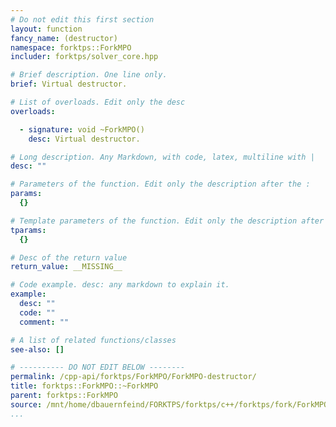 ```yaml
---
# Do not edit this first section
layout: function
fancy_name: (destructor)
namespace: forktps::ForkMPO
includer: forktps/solver_core.hpp

# Brief description. One line only.
brief: Virtual destructor.

# List of overloads. Edit only the desc
overloads:

  - signature: void ~ForkMPO()
    desc: Virtual destructor.

# Long description. Any Markdown, with code, latex, multiline with |
desc: ""

# Parameters of the function. Edit only the description after the :
params:
  {}

# Template parameters of the function. Edit only the description after the :
tparams:
  {}

# Desc of the return value
return_value: __MISSING__

# Code example. desc: any markdown to explain it.
example:
  desc: ""
  code: ""
  comment: ""

# A list of related functions/classes
see-also: []

# ---------- DO NOT EDIT BELOW --------
permalink: /cpp-api/forktps/ForkMPO/ForkMPO-destructor/
title: forktps::ForkMPO::~ForkMPO
parent: forktps::ForkMPO
source: /mnt/home/dbauernfeind/FORKTPS/forktps/c++/forktps/fork/ForkMPO.hpp
...
```


